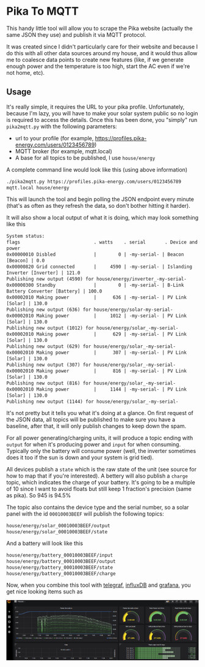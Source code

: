 # Pika To MQTT

This handy little tool will allow you to scrape the Pika website (actually the same JSON they use) and publish it via MQTT protocol.

It was created since I didn't particularly care for their website and because I do this with all other data sources around my house, and it would thus allow me to coalesce data points to create new features (like, if we generate enough power and the temperature is too high, start the AC even if we're not home, etc).

## Usage

It's really simple, it requires the URL to your pika profile. Unfortunately, because I'm lazy, you will have to make your solar system public so no login is required to access the details. Once this has been done, you "simply" run `pika2mqtt.py` with the following parameters:

- url to your profile (for example, https://profiles.pika-energy.com/users/0123456789)
- MQTT broker (for example, mqtt.local)
- A base for all topics to be published, I use `house/energy`

A complete command line would look like this (using above information)

```
./pika2mqtt.py https://profiles.pika-energy.com/users/0123456789 mqtt.local house/energy
```

This will launch the tool and begin polling the JSON endpoint every minute (that's as often as they refresh the data, so don't bother hitting it harder).

It will also show a local output of what it is doing, which may look something like this

```
System status:
flags                           . watts    . serial       . Device and power
0x00000010 Disbled              |        0 | -my-serial- | Beacon [Beacon] | 0.0
0x00000820 Grid connected       |     4590 | -my-serial- | Islanding Inverter [Inverter] | 121.0
Publishing new output (4590) for house/energy/inverter_-my-serial-
0x00000300 Standby              |        0 | -my-serial- | B-Link Battery Converter [Battery] | 100.0
0x00002010 Making power         |      636 | -my-serial- | PV Link [Solar] | 130.0
Publishing new output (636) for house/energy/solar-my-serial-
0x00002010 Making power         |     1012 | -my-serial- | PV Link [Solar] | 130.0
Publishing new output (1012) for house/energy/solar_-my-serial-
0x00002010 Making power         |      629 | -my-serial- | PV Link [Solar] | 130.0
Publishing new output (629) for house/energy/solar_-my-serial-
0x00002010 Making power         |      307 | -my-serial- | PV Link [Solar] | 130.0
Publishing new output (307) for house/energy/solar_-my-serial-
0x00002010 Making power         |      816 | -my-serial- | PV Link [Solar] | 130.0
Publishing new output (816) for house/energy/solar_-my-serial-
0x00002010 Making power         |     1144 | -my-serial- | PV Link [Solar] | 130.0
Publishing new output (1144) for house/energy/solar_-my-serial-
```
It's not pretty but it tells you what it's doing at a glance. On first request of the JSON data, all topics will be published to make sure you have a baseline, after that, it will only publish changes to keep down the spam.

For all power generating/charging units, it will produce a topic ending with `output` for when it's producing power and `input` for when consuming. Typically only the battery will consume power (well, the inverter sometimes does it too if the sun is down and your system is grid tied).

All devices publish a `state` which is the raw state of the unit (see source for how to map that if you're interested). A bettery will also publish a `charge` topic, which indicates the charge of your battery. It's going to be a multiple of 10 since I want to avoid floats but still keep 1 fraction's precision (same as pika). So 945 is 94.5%

The topic also contains the device type and the serial number, so a solar panel with the id `00010003BEEF` will publish the following topics:

```
house/energy/solar_00010003BEEF/output
house/energy/solar_00010003BEEF/state
```

And a battery will look like this

```
house/energy/battery_00010003BEEF/input
house/energy/battery_00010003BEEF/output
house/energy/battery_00010003BEEF/state
house/energy/battery_00010003BEEF/charge
```

Now, when you combine this tool with [telegraf](https://www.influxdata.com/time-series-platform/telegraf/ "telegraf"), [influxDB](https://www.influxdata.com/products/influxdb-overview/ "influxDB") and [grafana](https://grafana.com/ "grafana"), you get nice looking items such as

![grafana scrennshot](images/grafana.png "Grafana screenshot")
